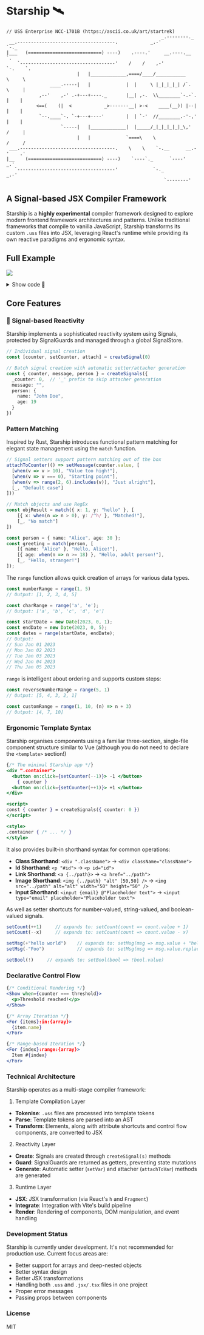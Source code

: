 # Starship 🛰️

```
// USS Enterprise NCC-1701B (https://ascii.co.uk/art/startrek)
                                                         _.--------._
 __.------------------------------------.            _.-'            `-._
|___   (===========================) ----)    .----.'     __.----.__     `.
    `-----------------------------------'    /    /    ,-'          `-.    `.
                          |   |_____________,====/____/___________     \     \
                ____.-----|   |             |  |     \ |_|_|_|_| /`.    \     |
            ,--'    ,-' .-+---+----._       |__| ,-.  \\________`-.-`.   |    |
           <==(    (|  <            _>-------__| >-<    ____(__)) |--|   |    |
            `--.____`-. `-+---+----'        |  | `-'  //________.-'-,'   |    |
                    `-----|   |_____________|  |_____/_|_|_|_|_|_\,'    /     |
                          |   |             `====\    \                /     /
 ___.-----------------------------------.    \    \    `-.__      __.-'    .'
|__    (===========================) ----)    `----`._      `----'      _.'
   `------------------------------------'             `-._          _.-'   
                                                          `--------'
```
## A Signal-based JSX Compiler Framework

Starship is a **highly experimental** compiler framework designed to explore modern frontend framework architectures and patterns. Unlike traditional frameworks that compile to vanilla JavaScript, Starship transforms its custom `.uss` files into JSX, leveraging React's runtime while providing its own reactive paradigms and ergonomic syntax.

## Full Example

![](https://raw.githubusercontent.com/myanvoos/starship/refs/heads/docs/public/starship.gif)
<details>
  <summary>Show code 🔎</summary>
  
```typescript
<script>
// Initialise reactive signals
const { count, message, blocked, nuked } = createSignals({
  _count: 0,
  message: { title: "Hello Starship!", subtitle: "Try pressing a button below!" },
  blocked: false,
  nuked: false
})

const timeout = () => {
    setBlocked(true)
    setTimeout(() => {
      setBlocked(false)
    }, 3000)
}

// Main pattern matching logic for displaying texts based on the value of count
attachToCount(() => setMessage(count.value, 
  [
    [ when(v => range(5, 10).includes(v)), { title: "Hello Starship!", subtitle: "Getting a bit high, isn't it?" } ],
    [ when(v => range(10, 20).includes(v)), { title: "I mean, up to you...", subtitle: "Should probably decrease at some point..." } ],
    [ when(v => range(20, 26).includes(v)), { title: "I mean, up to you...", subtitle: "Decrease now?" } ],
    [ when(v => v === 27), effect(() => {
      timeout()
      return { title: "Decrease the value.", subtitle: "Do it. Press the button." }
    }) ],
    [ when(v => v === 28), effect(() => {
      timeout()
      return { title: "No.", subtitle: "Stop. There's a perfectly clickable button down below. What are you waiting for?" }
    }) ],
    [ when(v => v === 29), effect(() => {
      timeout()
      return { title: "NO.", subtitle: "Stop. It." }
    }) ],
    [ _, { title: "Hello Starship!", subtitle: "Keep going..." } ]
  ]
))

// Same as above, but with toggling a boolean
attachToCount(() => setNuked(count.value, [
  [ when(v => v === 30), true],
  [ _, false ]
]))
</script>

{/* Conditional template rendering */}
<Show when={!nuked}>
  <div ".container max-w-[800px] m-auto p-2 text-center space-y-5">
    <h1>{message.value.title}</h1>
    <h2 ".text-lg mb-10">{message.value.subtitle}</h2>
    <p>Count: {count}</p>
    <div ".flex flex-col w-[180px] m-auto space-y-5">
      <Show when={!blocked}>
        <button on:click={setCount(++1)}>Increment</button>
      </Show>
      <button on:click={setCount(--1)}>Decrement</button>
    </div>
  </div>
</Show>
<Show when={nuked}>
  <img {https://t.ly/TN8UI} />
</Show>

  ```

</details>


## Core Features
### 📡 Signal-based Reactivity

Starship implements a sophisticated reactivity system using Signals, protected by SignalGuards and managed through a global SignalStore.

```typescript
// Individual signal creation
const [counter, setCounter, attach] = createSignal(0)

// Batch signal creation with automatic setter/attacher generation
const { counter, message, person } = createSignals({
  _counter: 0,  // '_' prefix to skip attacher generation
  message: "",
  person: {
    name: "John Doe",
    age: 19
  }
})
```
### Pattern Matching

Inspired by Rust, Starship introduces functional pattern matching for elegant state management using the `match` function. 

```typescript
// Signal setters support pattern matching out of the box
attachToCounter(() => setMessage(counter.value, [
  [when(v => v > 10), "Value too high!"],
  [when(v => v === 0), "Starting point"],
  [when(v => range(2, 6).includes(v)), "Just alright"],
  [_, "Default case"]
]))

// Match objects and use RegEx
const objResult = match({ x: 1, y: "hello" }, [
    [{ x: when(n => n > 0), y: /^h/ }, "Matched!"],
    [_, "No match"]
])

const person = { name: "Alice", age: 30 };
const greeting = match(person, [
    [{ name: "Alice" }, "Hello, Alice!"],
    [{ age: when(n => n >= 18) }, "Hello, adult person!"],
    [_, "Hello, stranger!"]
]);

```

The `range` function allows quick creation of arrays for various data types.

```typescript
const numberRange = range(1, 5)
// Output: [1, 2, 3, 4, 5]

const charRange = range('a', 'e');
// Output: ['a', 'b', 'c', 'd', 'e']

const startDate = new Date(2023, 0, 1);
const endDate = new Date(2023, 0, 5);
const dates = range(startDate, endDate);
// Output:
// Sun Jan 01 2023
// Mon Jan 02 2023
// Tue Jan 03 2023
// Wed Jan 04 2023
// Thu Jan 05 2023
```

`range` is intelligent about ordering and supports custom steps:

```typescript
const reverseNumberRange = range(5, 1)
// Output: [5, 4, 3, 2, 1]

const customRange = range(1, 10, (n) => n + 3)
// Output: [4, 7, 10]

```
### Ergonomic Template Syntax
Starship organises components using a familiar three-section, single-file component structure similar to Vue (although you do not need to declare the `<template>` section!)

```jsx
{/* The minimal Starship app */}
<div ".container">
  <button on:click={setCounter(--1)}> -1 </button>
    { counter }
  <button on:click={setCounter(++1)}> +1 </button>
</div>

<script>
const { counter } = createSignals({ counter: 0 })
</script>

<style>
.container { /* ... */ }
</style>
```

It also provides built-in shorthand syntax for common operations:

- **Class Shorthand**: `<div ".className">` → `<div className="className">`
- **Id Shorthand**: `<p "#id">` → `<p id="id">`
- **Link Shorthand**: `<a {../path}>` → `<a href="../path">`
- **Image Shorthand**: `<img {../path} "alt" [50,50] />` → `<img src="../path" alt="alt" width="50" height="50" />`
- **Input Shorthand**: `<input {email} @"Placeholder text">` → `<input type="email" placeholder="Placeholder text">`

As well as setter shortcuts for number-valued, string-valued, and boolean-valued signals.

```typescript
setCount(++1)     // expands to: setCount(count => count.value + 1)
setCount(--x)     // expands to: setCount(count => count.value - x)

setMsg(+"hello world")    // expands to: setMsg(msg => msg.value + "hello world")
setMsg(-"Foo")            // expands to: setMsg(msg => msg.value.replace("Foo", ""))

setBool(!)     // expands to: setBool(bool => !bool.value)
```

### Declarative Control Flow

```jsx
{/* Conditional Rendering */}
<Show when={counter === threshold}>
  <p>Threshold reached!</p>
</Show>

{/* Array Iteration */}
<For {items}:in:{array}>
  {item.name}
</For>

{/* Range-based Iteration */}
<For {index}:range:{array}>
  Item #{index}
</For>
```

### Technical Architecture

Starship operates as a multi-stage compiler framework:

1. Template Compilation Layer
- **Tokenise**: `.uss` files are processed into template tokens
- **Parse**: Template tokens are parsed into an AST
- **Transform**: Elements, along with attribute shortcuts and control flow components, are converted to JSX

2. Reactivity Layer
- **Create**: Signals are created through `createSignal(s)` methods
- **Guard**: SignalGuards are returned as getters, preventing state mutations
- **Generate**: Automatic setter (`setVar`) and attacher (`attachToVar`) methods are generated

3. Runtime Layer
- **JSX**: JSX transformation (via React's `h` and `Fragment`)
- **Integrate**: Integration with Vite's build pipeline
- **Render**: Rendering of components, DOM manipulation, and event handling


### Development Status
Starship is currently under development. It's not recommended for production use. Current focus areas are:

  - Better support for arrays and deep-nested objects
  - Better syntax design
  - Better JSX transformations
  - Handling both `.uss` and `.jsx/.tsx` files in one project
  - Proper error messages
  - Passing props between components

### License
MIT
